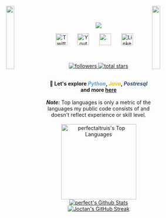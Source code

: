 <img align="left" src="https://user-images.githubusercontent.com/65187002/144930161-2f783401-8d27-4fdf-a2f7-cc0ba32f1f1f.gif" width="21%" style="display:inline;"><img align="right" src="https://user-images.githubusercontent.com/65187002/144930161-2f783401-8d27-4fdf-a2f7-cc0ba32f1f1f.gif" width="21%" style="display:inline;">
<br>
<p id="header" align="center">
  <img src="https://komarev.com/ghpvc/?username=perfectaltruis&style=for-the-badge&color=orange" alt=""/>
</p>

<!--

<a href="https://github.com/perfectaltruis">
    <img src="https://visitor-badge.laobi.icu/badge?page_id=perfectaltruis.perfectaltruis" alt="visitors" title="visitors"/>
</a>

-->
<p align="center">
    <!-- Typing SVG by perfectaltruis - https://github.com/DenverCoder1/readme-typing-svg -->
    <a href="https://github.com/perfectaltruis/readme-typing-svg">
        <img src="https://readme-typing-svg.demolab.com/?lines=Student%20:%20Bachelor%20of%20Cybersecurity;Java%20and%20Python%20Programmer;Spring%20Boot%20and%20Django%20Developer;1%20Year%20of%20Coding%20Experience;Always%20strumming%20new%20Chords;&font=Raleway&size=20&center=true&width=800&height=70&duration=8000&color=1abc9c&vCenter=true&pause=2000&size=32" />
    </a>
</p>


<!-- Social icons section -->
<p align="center">
  <a href="https://twitter.com/perfectaltruis"><img width="32px" alt="Twitter" title="Twitter" src="https://i.imgur.com/AixJgnm.png"/></a> &#8287;&#8287;&#8287;&#8287;&#8287;
  <a href="https://www.youtube.com/channel/UCkhMmeBV6TpFDbvkFWapLzQ/"><img width="32px" alt="Youtube" title="Youtube" src="https://i.imgur.com/qiXu7b2.png"/></a> &#8287;&#8287;&#8287;&#8287;&#8287;
    <a href="https://discord.com/channels/1278236321546113076/1278236321546113078" alt="Discord" title="Dev Pro Tips Discord Server"><img width="32px" src="https://i.imgur.com/OViZO8J.png"/></a> &#8287;&#8287;&#8287;&#8287;&#8287;
  <a href="https://tz.linkedin.com/in/perfect-altruist/"><img width="32px" alt="LinkedIn" title="LinkedIn" src="https://i.imgur.com/yRpa1dQ.png"/></a> &#8287;&#8287;&#8287;&#8287;&#8287;
</p>

<br/>


<!-- GitHub Badges-->
<p align="center">
   <a href="https://github.com/perfectaltruis?tab=followers">
        <img alt="followers" title="Follow me on Github" src="https://custom-icon-badges.demolab.com/github/followers/perfectaltruis?color=236ad3&labelColor=1155ba&style=for-the-badge&logo=person-add&label=Follow&logoColor=white"/>
   </a>
   <a href="https://github.com/perfectaltruis?tab=repositories&sort=stargazers">
        <img alt="total stars" title="Total stars on GitHub" src="https://custom-icon-badges.demolab.com/github/stars/perfectaltruis?color=55960c&style=for-the-badge&labelColor=488207&logo=star"/>
   </a>
</p>
<br/>

<div align="center" style="font-weight: bold;">
    💬 Let's explore 
    <b><i style="color: rgb(94, 156, 213);">Python</i></b>, 
    <b><i style="color: rgb(248, 194, 1);">Java</i></b>, 
    <b><i style="color: rgb(46, 72, 123);">Postresql</i></b> 
    and more <a href="https://twitter.com/perfectaltruis">here</a>
</div>
<br>

<div align="center">
  <div align="center">
    <b><i>Note:</i></b> Top languages is only a metric of the languages my public code consists of and doesn't reflect experience or skill level.
    <br/><br/>
    <a href="#">
                <a href="https://github.com/perfectaltruis/perfectaltruis"><img alt="perfectaltruis's Top Languages" src="https://denvercoder1-github-readme-stats.vercel.app/api/top-langs/?username=perfectaltruis&langs_count=8&layout=compact&theme=react&hide_border=true&bg_color=1F222E&title_color=F85D7F&icon_color=F8D866&hide=Jupyter%20Notebook,Roff" height="205px"/></a>
    <a href="https://github.com/perfectaltruis/"><img alt="perfect's Github Stats" src="https://github-readme-stats.vercel.app/api?username=perfectaltruis&show_icons=true&theme=dark#gh-dark-mode-only"/></a>
    </a>
    <a href="https:/github.com/perfectaltruis">
      <img src="http://github-readme-streak-stats.herokuapp.com?user=perfectaltruis&theme=dark" alt="Joctan's GitHub Streak" />
    </a>

  </div>
</div>


<!--
<div style="text-align: center;">
  <h3>💻 GitHub Profile Stats</h3>
   <a href="https://github.com/perfectaltruis/perfectaltruis"><img alt="perfectaltruis's Top Languages" src="https://denvercoder1-github-readme-stats.vercel.app/api/top-langs/?username=perfectaltruis&langs_count=8&layout=compact&theme=react&hide_border=true&bg_color=1F222E&title_color=F85D7F&icon_color=F8D866&hide=Jupyter%20Notebook,Roff" height="205px"/></a>
</div>

<b><i>Note:</i></b> Top languages is only a metric of the languages my public code consists of and doesn't reflect experience or skill level.

<!--social media updating tools -->
<!--
  <a href="https://discord.gg/" alt="Discord" title="Dev Pro Tips Discord Server"><img width="32px" src="https://i.imgur.com/OViZO8J.png"/></a> &#8287;&#8287;&#8287;&#8287;&#8287;
  <a href="https://dev.to/"><img width="32px" alt="Dev.to" title="perfectaltruis Dev.to" src="https://i.imgur.com/mVm29vK.png"></a> &#8287;&#8287;&#8287;&#8287;&#8287;
  <a href="https://ko-fi.com/"><img width="32px" alt="Ko-fi" title="Buy me a coffee" src="https://i.imgur.com/PpLeD3K.png"/></a>&#8287;&#8287;&#8287;&#8287;&#8287;


